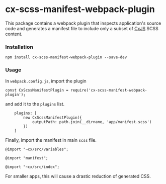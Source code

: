 # cx-scss-manifest-webpack-plugin

This package contains a webpack plugin that inspects application's source code and
generates a manifest file to include only a subset of [CxJS](https://cxjs.io/) SCSS content.

### Installation

```
npm install cx-scss-manifest-webpack-plugin --save-dev
```

### Usage

In `webpack.config.js`, import the plugin

```
const CxScssManifestPlugin = require('cx-scss-manifest-webpack-plugin');
```

and add it to the `plugins` list.

```
    plugins: [
        new CxScssManifestPlugin({
            outputPath: path.join(__dirname, 'app/manifest.scss')
        })
    ]
```

Finally, import the manifest in main `scss` file.

```
@import "~cx/src/variables";

@import "manifest";

@import "~cx/src/index";
```

For smaller apps, this will cause a drastic reduction of generated CSS.
